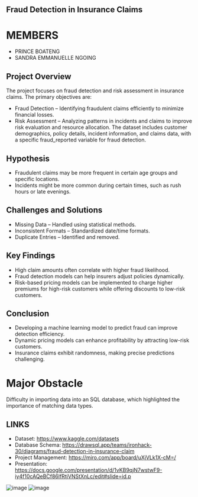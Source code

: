 ## ﻿Fraud Detection in Insurance Claims  ##
# MEMBERS  
- PRINCE BOATENG 
- SANDRA EMMANUELLE NGOING 

## Project Overview ##
The project focuses on fraud detection and risk assessment in insurance claims. The primary objectives are:
- Fraud Detection – Identifying fraudulent claims efficiently to minimize financial losses.
- Risk Assessment – Analyzing patterns in incidents and claims to improve risk evaluation and resource allocation.
The dataset includes customer demographics, policy details, incident information, and claims data, with a specific fraud_reported variable for fraud detection.

## Hypothesis ##
- Fraudulent claims may be more frequent in certain age groups and specific locations.
- Incidents might be more common during certain times, such as rush hours or late evenings.

## Challenges and Solutions ##
- Missing Data – Handled using statistical methods.
- Inconsistent Formats – Standardized date/time formats.
- Duplicate Entries – Identified and removed.


## Key Findings ##
- High claim amounts often correlate with higher fraud likelihood.
- Fraud detection models can help insurers adjust policies dynamically.
- Risk-based pricing models can be implemented to charge higher premiums for high-risk customers while offering discounts to low-risk customers.

## Conclusion ##
- Developing a machine learning model to predict fraud can improve detection efficiency.
- Dynamic pricing models can enhance profitability by attracting low-risk customers.
- Insurance claims exhibit randomness, making precise predictions challenging.

# Major Obstacle
Difficulty in importing data into an SQL database, which highlighted the importance of matching data types.


## LINKS ##
- Dataset: https://www.kaggle.com/datasets
- Database Schema: https://drawsql.app/teams/ironhack-30/diagrams/fraud-detection-in-insurance-claim
- Project Management: https://miro.com/app/board/uXjVLk1X-cM=/
- Presentation: https://docs.google.com/presentation/d/1vKB9qjN7wstwF9-iy4f10cAQeBCf86lfRtjVNStXnLc/edit#slide=id.p


![image](https://github.com/user-attachments/assets/e246ec11-270d-44e5-a56f-9b342bdf3922)
![image](https://github.com/user-attachments/assets/a36ae776-7d97-4812-b9d6-4e2e1968e404)




